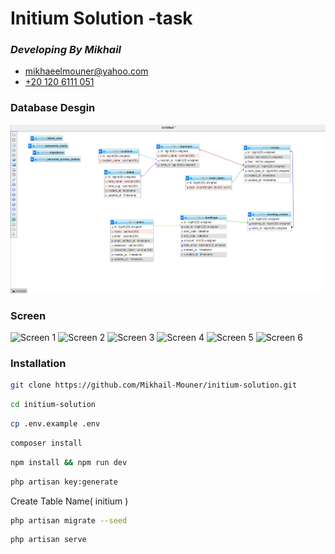 #  Initium Solution -task

### _Developing By Mikhail_

- [mikhaeelmouner@yahoo.com](mailto:mikhaeelmouner@yahoo.com)
- [+20 120 6111 051](tel:+201206111051)

### Database Desgin
![Database Desgin](https://github.com/Mikhail-Mouner/initium/blob/master/Database.PNG?raw=true)

### Screen
![Screen 1](https://github.com/Mikhail-Mouner/initium/master/screen/1.PNG?raw=true)
![Screen 2](https://github.com/Mikhail-Mouner/initium/blob/master/screen/2.PNG?raw=true)
![Screen 3](https://github.com/Mikhail-Mouner/initium/blob/master/screen/3.PNG?raw=true)
![Screen 4](https://github.com/Mikhail-Mouner/initium/blob/master/screen/4.PNG?raw=true)
![Screen 5](https://github.com/Mikhail-Mouner/initium/blob/master/screen/5.PNG?raw=true)
![Screen 6](https://github.com/Mikhail-Mouner/initium/blob/master/screen/6.PNG?raw=true)


### Installation

```sh
git clone https://github.com/Mikhail-Mouner/initium-solution.git
```
```sh
cd initium-solution
```

```sh
cp .env.example .env
```

```sh
composer install
```

```sh
npm install && npm run dev
```

```sh
php artisan key:generate
```

Create Table Name( initium )

```sh
php artisan migrate --seed
```

```sh
php artisan serve
```

